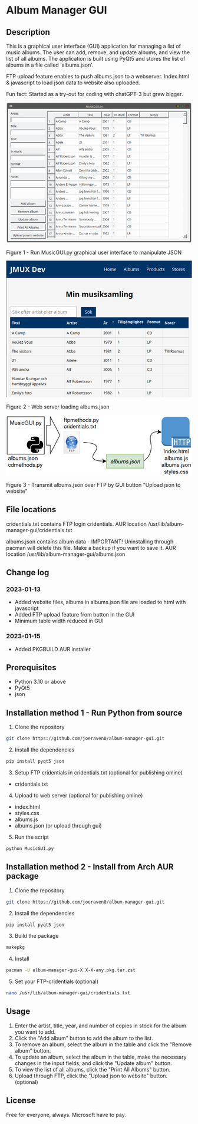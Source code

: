 # Album Manager GUI

## Description

This is a graphical user interface (GUI) application for managing a list of music albums. The user can add, remove, and update albums, and view the list of all albums. The application is built using PyQt5 and stores the list of albums in a file called 'albums.json'.

FTP upload feature enables to push albums.json to a webserver. Index.html & javascript to load json data to website also uploaded.

Fun fact: Started as a try-out for coding with chatGPT-3 but grew bigger.

![Album Manager GUI](gitassets/Screenshot_20230113_202609.png)

Figure 1 - Run MusicGUI.py graphical user interface to manipulate JSON

![Album Manager Website](gitassets/Screenshot_20230113_203503.png)

Figure 2 - Web server loading albums.json

![Album Manager Flow](gitassets/Screenshot_20230113_211255.png)

Figure 3 - Transmit albums.json over FTP by GUI button "Upload json to website"

## File locations

cridentials.txt contains FTP login cridentials.
AUR location /usr/lib/album-manager-gui/cridentials.txt

albums.json contains album data - IMPORTANT! Uninstalling through pacman will delete this file. Make a backup if you want to save it.
AUR location /usr/lib/album-manager-gui/albums.json

## Change log
### 2023-01-13
 - Added website files, albums in albums.json file are loaded to html with javascript
 - Added FTP upload feature from button in the GUI
 - Minimum table width reduced in GUI
### 2023-01-15

 - Added PKGBUILD AUR installer

## Prerequisites

- Python 3.10 or above
- PyQt5
- json

## Installation method 1 - Run Python from source

1. Clone the repository

```bash
git clone https://github.com/joeraven0/album-manager-gui.git
```
2. Install the dependencies

```bash
pip install pyqt5 json
```
3. Setup FTP cridentials in cridentials.txt (optional for publishing online)

  * cridentials.txt

4. Upload to web server (optional for publishing online)

  * index.html
  * styles.css
  * albums.js
  * albums.json (or upload through gui)

5. Run the script

```bash
python MusicGUI.py
```

## Installation method 2 - Install from Arch AUR package

1. Clone the repository

```bash
git clone https://github.com/joeraven0/album-manager-gui.git
```

2. Install the dependencies

```bash
pip install pyqt5 json
```

3. Build the package

```bash
makepkg
```
4. Install

```bash
pacman -U album-manager-gui-X.X-X-any.pkg.tar.zst
```
5. Set your FTP-cridentials (optional)

```bash
nano /usr/lib/album-manager-gui/cridentials.txt
```
## Usage

1. Enter the artist, title, year, and number of copies in stock for the album you want to add.
2. Click the "Add album" button to add the album to the list.
3. To remove an album, select the album in the table and click the "Remove album" button.
4. To update an album, select the album in the table, make the necessary changes in the input fields, and click the "Update album" button.
5. To view the list of all albums, click the "Print All Albums" button.
6. Upload through FTP, click the "Upload json to website" button. (optional)

## License

Free for everyone, always. Microsoft have to pay.
